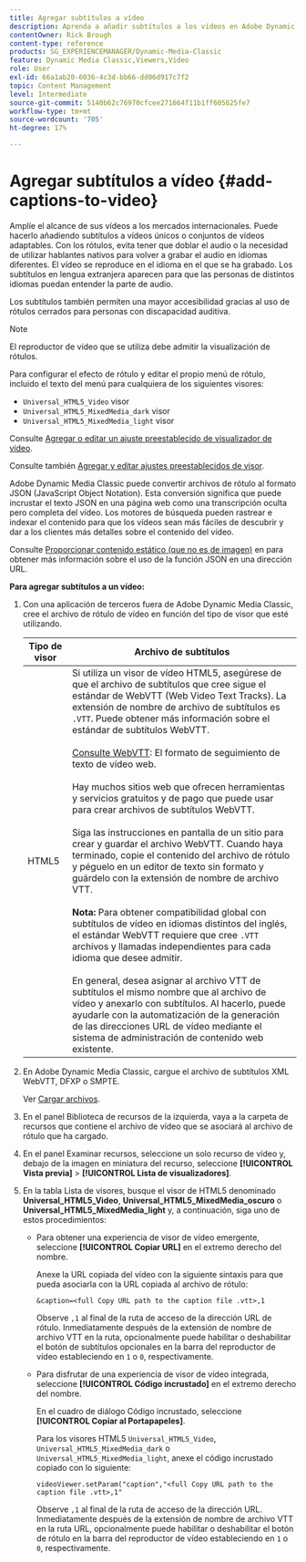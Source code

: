 ```yaml
---
title: Agregar subtítulos a vídeo
description: Aprenda a añadir subtítulos a los vídeos en Adobe Dynamic Media Classic.
contentOwner: Rick Brough
content-type: reference
products: SG_EXPERIENCEMANAGER/Dynamic-Media-Classic
feature: Dynamic Media Classic,Viewers,Video
role: User
exl-id: 66a1ab20-6036-4c3d-bb66-dd06d917c7f2
topic: Content Management
level: Intermediate
source-git-commit: 5140b62c76970cfcee271664f11b1ff605625fe7
workflow-type: tm+mt
source-wordcount: '705'
ht-degree: 17%

---
```


# Agregar subtítulos a vídeo {#add-captions-to-video}

Amplíe el alcance de sus vídeos a los mercados internacionales. Puede hacerlo añadiendo subtítulos a vídeos únicos o conjuntos de vídeos adaptables. Con los rótulos, evita tener que doblar el audio o la necesidad de utilizar hablantes nativos para volver a grabar el audio en idiomas diferentes. El vídeo se reproduce en el idioma en el que se ha grabado. Los subtítulos en lengua extranjera aparecen para que las personas de distintos idiomas puedan entender la parte de audio.

Los subtítulos también permiten una mayor accesibilidad gracias al uso de rótulos cerrados para personas con discapacidad auditiva.

>[!NOTE]
>
>El reproductor de vídeo que se utiliza debe admitir la visualización de rótulos.

Para configurar el efecto de rótulo y editar el propio menú de rótulo, incluido el texto del menú para cualquiera de los siguientes visores:

* `Universal_HTML5_Video` visor
* `Universal_HTML5_MixedMedia_dark` visor
* `Universal_HTML5_MixedMedia_light` visor

Consulte [Agregar o editar un ajuste preestablecido de visualizador de vídeo](previewing-videos-video-viewer.md#adding_or_editing_a_video_viewer_preset).

Consulte también [Agregar y editar ajustes preestablecidos de visor](application-setup.md#adding_and_editing_viewer_presets).

Adobe Dynamic Media Classic puede convertir archivos de rótulo al formato JSON (JavaScript Object Notation). Esta conversión significa que puede incrustar el texto JSON en una página web como una transcripción oculta pero completa del vídeo. Los motores de búsqueda pueden rastrear e indexar el contenido para que los vídeos sean más fáciles de descubrir y dar a los clientes más detalles sobre el contenido del vídeo.

Consulte [Proporcionar contenido estático (que no es de imagen)](https://experienceleague.adobe.com/es/docs/dynamic-media-developer-resources/image-serving-api/image-serving-api/c-serving-static-nonimage-contents#image-serving-api) en para obtener más información sobre el uso de la función JSON en una dirección URL.

**Para agregar subtítulos a un vídeo:**

1. Con una aplicación de terceros fuera de Adobe Dynamic Media Classic, cree el archivo de rótulo de vídeo en función del tipo de visor que esté utilizando.

   | Tipo de visor | Archivo de subtítulos |
   |--- |--- |
   | HTML5 | Si utiliza un visor de vídeo HTML5, asegúrese de que el archivo de subtítulos que cree sigue el estándar de WebVTT (Web Video Text Tracks). La extensión de nombre de archivo de subtítulos es `.VTT`. Puede obtener más información sobre el estándar de subtítulos WebVTT.<br><br>[Consulte WebVTT](https://w3c.github.io/webvtt/): El formato de seguimiento de texto de vídeo web. <br><br>Hay muchos sitios web que ofrecen herramientas y servicios gratuitos y de pago que puede usar para crear archivos de subtítulos WebVTT. <br><br>Siga las instrucciones en pantalla de un sitio para crear y guardar el archivo WebVTT. Cuando haya terminado, copie el contenido del archivo de rótulo y péguelo en un editor de texto sin formato y guárdelo con la extensión de nombre de archivo VTT. <br><br><b>Nota:</b> Para obtener compatibilidad global con subtítulos de vídeo en idiomas distintos del inglés, el estándar WebVTT requiere que cree `.VTT` archivos y llamadas independientes para cada idioma que desee admitir. <br><br>En general, desea asignar al archivo VTT de subtítulos el mismo nombre que al archivo de vídeo y anexarlo con subtítulos. Al hacerlo, puede ayudarle con la automatización de la generación de las direcciones URL de vídeo mediante el sistema de administración de contenido web existente. |

1. En Adobe Dynamic Media Classic, cargue el archivo de subtítulos XML WebVTT, DFXP o SMPTE.

   Ver [Cargar archivos](uploading-files.md#uploading_files).

1. En el panel Biblioteca de recursos de la izquierda, vaya a la carpeta de recursos que contiene el archivo de vídeo que se asociará al archivo de rótulo que ha cargado.
1. En el panel Examinar recursos, seleccione un solo recurso de vídeo y, debajo de la imagen en miniatura del recurso, seleccione **[!UICONTROL Vista previa]** > **[!UICONTROL Lista de visualizadores]**.
1. En la tabla Lista de visores, busque el visor de HTML5 denominado **Universal_HTML5_Video**, **Universal_HTML5_MixedMedia_oscuro** o **Universal_HTML5_MixedMedia_light** y, a continuación, siga uno de estos procedimientos:

   * Para obtener una experiencia de visor de vídeo emergente, seleccione **[!UICONTROL Copiar URL]** en el extremo derecho del nombre.

     Anexe la URL copiada del vídeo con la siguiente sintaxis para que pueda asociarla con la URL copiada al archivo de rótulo:

     `&caption=<full Copy URL path to the caption file .vtt>,1`

     Observe `,1` al final de la ruta de acceso de la dirección URL de rótulo. Inmediatamente después de la extensión de nombre de archivo VTT en la ruta, opcionalmente puede habilitar o deshabilitar el botón de subtítulos opcionales en la barra del reproductor de vídeo estableciendo en `1` o `0`, respectivamente.

   * Para disfrutar de una experiencia de visor de vídeo integrada, seleccione **[!UICONTROL Código incrustado]** en el extremo derecho del nombre.

     En el cuadro de diálogo Código incrustado, seleccione **[!UICONTROL Copiar al Portapapeles]**.

     Para los visores HTML5 `Universal_HTML5_Video`, `Universal_HTML5_MixedMedia_dark` o `Universal_HTML5_MixedMedia_light`, anexe el código incrustado copiado con lo siguiente:

     `videoViewer.setParam("caption","<full Copy URL path to the caption file .vtt>,1"`

     Observe `,1` al final de la ruta de acceso de la dirección URL. Inmediatamente después de la extensión de nombre de archivo VTT en la ruta URL, opcionalmente puede habilitar o deshabilitar el botón de rótulo en la barra del reproductor de vídeo estableciendo en `1` o `0`, respectivamente.
